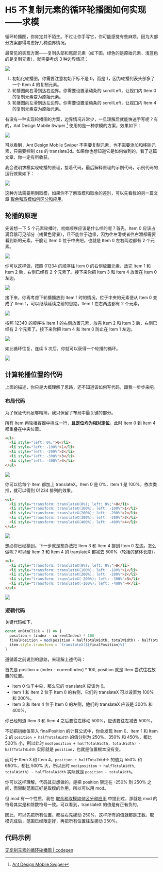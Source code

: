 # H5 不复制元素的循环轮播图如何实现——求模

循环轮播图，你肯定并不陌生。不过让你手写它，你可能感觉有些麻烦。因为大部分方案都得考虑好几种边界情况。

最常见的实现方案——复制头部和尾部元素（如下图，绿色的是原始元素，浅蓝色的是复制元素），就需要考虑 3 种边界情况：

![](./img/old-method.png)

1. 初始化轮播图。你需要注意初始下标不是 0，而是 1，因为轮播列表头部多了一个 Item 4 的复制元素。
2. 轮播图向右滑到达右边界。你需要设置滚动条的 scrollLeft，让视口内 Item 0 的复制元素变为原始元素。
3. 轮播图向左滑到达左边界。你需要设置滚动条的 scrollLeft，让视口内 Item 4 的复制元素变为原始元素。

有没有一种实现轮播图的方案，边界情况非常少，一旦理解后就能快速手写呢？有的，Ant Design Mobile Swiper [^1] 使用的是一种求模的方案，效果如下：

![](./img/antd-mobile.gif)

可以看到，Ant Design Mobile Swiper 不需要复制元素，也不需要添加和移除元素，只需要控制 css 的 translate3d。如果你也想知道它是如何做到的，看了这篇文章，你一定有所收获。

我会说明求模实现轮播的原理，接着代码，最后解释原理的示例代码，示例代码的运行效果如下：

![](./img/demo.gif)

这种方法需要用到取模，如果你不了解取模和取余的差别，可以先看我的另一篇文章 [取余和取模如何区分和应用](https://lijunlin2022.github.io/blog/2024/01/18/remainder-and-modulo)。

## 轮播的原理

先设想一下 5 个元素轮播时，初始顺序应该是什么样的呢？首先，Item 0 应该占满容器可见部分（橘黄色背景），且不能位于边缘，因为往左滑或者往右滑都需要看到新的元素。干脆让 Item 0 位于中央吧，也就是 Item 0 左右两边都有 2 个元素。

![](./img/item0-center.png)

你可以这样做，按照 01234 的顺序往 Item 0 的右侧放置元素，放完 Item 1 和 Item 2 后，右侧已经有 2 个元素了。接下来你把 Item 3 和 Item 4 放置在 Item 0 左边。

![](./img/item0-mod.png)

接下来，你再考虑下轮播播放到 Item 1 时的情况，位于中央的元素便从 Item 0 变成了 Item 1，可以继续延续之前的思路。Item 1 左右两边都有 2 个元素。

![](./img/item1-center.png)

按照 12340 的顺序往 Item 1 的右侧放置元素，放完 Item 2 和 Item 3 后，右侧已经有 2 个元素了。接下来你把 Item 4 和 Item 0 防止在 Item 1 左边。

![](./img/item1-mod.png)

如此循环往复，连续 5 次后，你就可以获得一个轮播的循环。

![](./img/loop.png)

## 计算轮播位置的代码

上面的描述，你只是大概理解了思路，还不知道该如何写代码，跟我一步步来吧。

### 布局代码

为了保证代码足够精简，我只保留了布局中最关键的部分。

所有 Item 再轮播容器中排成一行，**且定位均为相对定位**。此时 Item 0 到 Item 4 都重叠在中央位置。

```html
<ul>
  <li style="left: 0%;">0</li>
  <li style="left: -100%">1</li>
  <li style="left: -200%">2</li>
  <li style="left: -300%">3</li>
  <li style="left: -400%">4</li>
</ul>
```

![](./img/code-explain-init.png)

你可以给每个 Item 都加上 translateX。Item 0 是 0%，Item 1 是 100%，依次类推，就可以得到 01234 排列的效果。

```html
<ul>
  <li style="transform: translateX(0%); left: 0%;">0</li>
  <li style="transform: translateX(100%); left: -100%">1</li>
  <li style="transform: translateX(200%); left: -200%">2</li>
  <li style="transform: translateX(300%); left: -300%">3</li>
  <li style="transform: translateX(400%); left: -400%">4</li>
</ul>
```

![](./img/code-explain-first.png)

想必你已经猜到，下一步就是想办法把 Item 3 和 Item 4 挪到 Item 0 左边。怎么做呢？可以给 Item 3 和 Item 4 的 translateX 都减去 500%（轮播的整体长度）。

```html
<ul>
  <li style="transform: translateX(0%); left: 0%;">0</li>
  <li style="transform: translateX(100%); left: -100%">1</li>
  <li style="transform: translateX(200%); left: -200%">2</li>
  <li style="transform: translateX(-200%); left: -300%">3</li>
  <li style="transform: translateX(-100%); left: -400%">4</li>
</ul>
```

![](./img/code-explain-second.png)

### 逻辑代码

关键代码如下，

```js
const onBtnClick = () => {
  position = (index - currentIndex) * 100
  finalPosition = mod(position + halfTotalWidth, totalWidth) - halfTotalWidth
  item.style.transform = `translateX(${finalPosition}%)`
}
```

遵循着之前说到的思路，来理解上述代码：

首先是 position = (index - currentIndex) * 100, position 就是 Item 尝试往右放置的位置。

- Item 0 位于中央，那么它的 translateX 应该为 0。
- Item 1 和 Item 2 位于 Item 0 的右侧，它们的 translateX 可以设置为 100% 和 200%。
- Item 3 和 Item 4 位于 Item 0 的左侧，他们的 translateX 应该是 300% 和 400%。

你已经知道 Item 3 和 Item 4 之后要往左移动 500%，应该要往左减去 500%。

不妨把初始值带入 finalPosition 的计算公式中，你会发现 Item 0、Item 1 和 Item 2 的 `position + halfTotalWidth` 的值分别为 250%、350% 和 450%，都比 500% 小，所以此时 `mod(position + halfTotalWidth, totalWidth) - halfTotalWidth` 实际就是 `position`，也就是位置根本没有变。

而对于 Item 3 和 Item 4，`position + halfTotalWidth` 的值为 550% 和 650%，都比 500% 大，所以此时 `mod(position + halfTotalWidth, totalWidth) - halfTotalWidth` 实际就是 `position - totalWidth`。


你可以这样理解，代码其实想做的，是把 position 限定在 -250% 到 250% 之间，而限制范围正好是取模的作用，所以可以用 mod。

但 mod 有一个性质，我在 [取余和取模如何区分和应用](https://lijunlin2022.github.io/blog/2024/01/18/remainder-and-modulo) 中提到过，那就是 mod 的符号其实是和除数符号一致。可以看到，translateX 的值是有正有负的。

因此，可以先把所有位置，都往右先挪动 250%，这样所有的值就都是正数。取模完成后，范围已经限定好，再把所有位置往左挪动 250%。


## 代码示例

[无复制元素的循环轮播图 | codepen](https://codepen.io/lijunlin2022/pen/ZEaXKMM)

[^1]: [Ant Design Mobile Swiper](https://mobile.ant.design/components/swiper)
